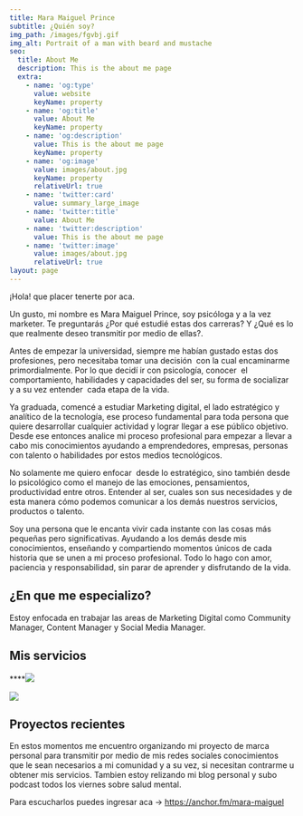 ```yaml
---
title: Mara Maiguel Prince
subtitle: ¿Quién soy?
img_path: /images/fgvbj.gif
img_alt: Portrait of a man with beard and mustache
seo:
  title: About Me
  description: This is the about me page
  extra:
    - name: 'og:type'
      value: website
      keyName: property
    - name: 'og:title'
      value: About Me
      keyName: property
    - name: 'og:description'
      value: This is the about me page
      keyName: property
    - name: 'og:image'
      value: images/about.jpg
      keyName: property
      relativeUrl: true
    - name: 'twitter:card'
      value: summary_large_image
    - name: 'twitter:title'
      value: About Me
    - name: 'twitter:description'
      value: This is the about me page
    - name: 'twitter:image'
      value: images/about.jpg
      relativeUrl: true
layout: page
---
```

¡Hola! que placer tenerte por aca.

Un gusto, mi nombre es Mara Maiguel Prince, soy psicóloga y a la vez marketer. Te preguntarás ¿Por qué estudié estas dos carreras? Y ¿Qué es lo que realmente deseo transmitir por medio de ellas?. 

Antes de empezar la universidad, siempre me habían gustado estas dos profesiones, pero necesitaba tomar una decisión  con la cual encaminarme primordialmente. Por lo que decidí ir con psicología, conocer  el comportamiento, habilidades y capacidades del ser, su forma de socializar y a su vez entender  cada etapa de la vida. 

Ya graduada, comencé a estudiar Marketing digital, el lado estratégico y analítico de la tecnología, ese proceso fundamental para toda persona que quiere desarrollar cualquier actividad y lograr llegar a ese público objetivo. Desde ese entonces analice mi proceso profesional para empezar a llevar a cabo mis conocimientos ayudando a emprendedores, empresas, personas con talento o habilidades por estos medios tecnológicos.

No solamente me quiero enfocar  desde lo estratégico, sino también desde lo psicológico como el manejo de las emociones, pensamientos, productividad entre otros. Entender al ser, cuales son sus necesidades y de esta manera cómo podemos comunicar a los demás nuestros servicios, productos o talento.

Soy una persona que le encanta vivir cada instante con las cosas más pequeñas pero significativas. Ayudando a los demás desde mis conocimientos, enseñando y compartiendo momentos únicos de cada historia que se unen a mi proceso profesional. Todo lo hago con amor, paciencia y responsabilidad, sin parar de aprender y disfrutando de la vida.

## **¿En que me especializo?**

Estoy enfocada en trabajar las areas de Marketing Digital como Community Manager, Content Manager y Social Media Manager.



## **Mis servicios**

****![](/\_static/app-assets/images/ASESORIAS%20VIRTUALES.png)

![](/\_static/app-assets/images/ASESORIAS%20VIRTUALES%20\(1\).png)

## **Proyectos recientes**

En estos momentos me encuentro organizando mi proyecto de marca personal para transmitir por medio de mis redes sociales conocimientos que le sean necesarios a mi comunidad y a su vez, si necesitan contrarme u obtener mis servicios. Tambien estoy relizando mi blog personal y subo podcast todos los viernes sobre salud mental.

Para escucharlos puedes ingresar aca -> <https://anchor.fm/mara-maiguel>

